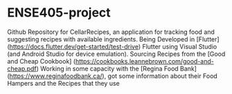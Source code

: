 # ENSE405-project
Github Repository for CellarRecipes, an application for tracking food and suggesting recipes with available ingredients.
Being Developed in [Flutter] (https://docs.flutter.dev/get-started/test-drive) Flutter using Visual Studio (and Android Studio for device emulation). 
Sourcing Recipes from the [Good and Cheap Cookbook] (https://cookbooks.leannebrown.com/good-and-cheap.pdf)
Working in some capacity with the [Regina Food Bank] (https://www.reginafoodbank.ca/), got some information about their Food Hampers and the Recipes that they use

